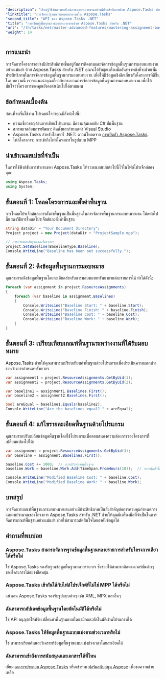 ```yaml
---
"description": "เรียนรู้วิธีจัดการเบสไลน์การมอบหมายงานอย่างมีประสิทธิภาพด้วย Aspose.Tasks สำหรับ .NET คู่มือทีละขั้นตอนนี้ครอบคลุมการโหลดโปรเจ็กต์ การตั้งค่าเบสไลน์ การดึงข้อมูล การเปรียบเทียบเบสไลน์ และอื่นๆ เพื่อเพิ่มประสิทธิภาพเวิร์กโฟลว์การจัดการโครงการ"
"linktitle": "การจัดการฐานการมอบหมายงานใน Aspose.Tasks"
"second_title": "API ของ Aspose.Tasks .NET"
"title": "การเรียนรู้พื้นฐานการมอบหมายงานด้วย Aspose.Tasks สำหรับ .NET"
"url": "/th/tasks/net/master-advanced-features/mastering-assignment-baseline/"
"weight": 14
---
```


## การแนะนำ

การจัดการโครงการอย่างมีประสิทธิภาพขึ้นอยู่กับการติดตามและจัดการข้อมูลพื้นฐานการมอบหมายงานอย่างแม่นยำ ด้วย Aspose.Tasks สำหรับ .NET คุณจะได้รับชุดเครื่องมืออันทรงพลังที่จะช่วยเพิ่มประสิทธิภาพในการจัดการข้อมูลพื้นฐานการมอบหมายงาน เพื่อให้มีข้อมูลเชิงลึกเกี่ยวกับโครงการที่ดีขึ้น ในบทความนี้ เราจะแนะนำคุณเกี่ยวกับกระบวนการจัดการข้อมูลพื้นฐานการมอบหมายงาน เพื่อให้มั่นใจว่าโครงการของคุณยังคงดำเนินไปได้ตามแผน

## ข้อกำหนดเบื้องต้น

ก่อนที่จะเริ่มใช้งาน โปรดแน่ใจว่าคุณมีสิ่งต่อไปนี้:

- ความเชี่ยวชาญด้านการเขียนโปรแกรม: มีความคุ้นเคยกับ C# ขั้นพื้นฐาน
- สภาพแวดล้อมการพัฒนา: ติดตั้งและกำหนดค่า Visual Studio
- Aspose.Tasks สำหรับไลบรารี .NET: ดาวน์โหลดจาก [การเปิดตัว Aspose.Tasks](https://releases-aspose.com/tasks/net/).
- ไฟล์โครงการ: การเข้าถึงไฟล์โครงการในรูปแบบ MPP

## นำเข้าเนมสเปซที่จำเป็น

ในการใช้ฟังก์ชันการทำงานของ Aspose.Tasks ให้รวมเนมสเปซต่อไปนี้ไว้ในไฟล์โปรเจ็กต์ของคุณ:

```csharp
using Aspose.Tasks;
using System;
```

## ขั้นตอนที่ 1: โหลดโครงการและตั้งค่าพื้นฐาน

การโหลดโปรเจ็กต์และการตั้งค่าพื้นฐานเป็นพื้นฐานในการจัดการพื้นฐานการมอบหมายงาน โค้ดต่อไปนี้แสดงวิธีการโหลดโปรเจ็กต์และตั้งค่าพื้นฐาน

```csharp
string dataDir = "Your Document Directory";
Project project = new Project(dataDir + "ProjectSample.mpp");

// การกำหนดเส้นฐานของโครงการ
project.SetBaseline(BaselineType.Baseline);
Console.WriteLine("Baseline has been set successfully.");
```

## ขั้นตอนที่ 2: ดึงข้อมูลพื้นฐานการมอบหมาย

คุณสามารถดึงข้อมูลพื้นฐานโดยละเอียดสำหรับการมอบหมายทรัพยากรแต่ละรายการได้ ทำได้ดังนี้:

```csharp
foreach (var assignment in project.ResourceAssignments)
{
    foreach (var baseline in assignment.Baselines)
    {
        Console.WriteLine("Baseline Start: " + baseline.Start);
        Console.WriteLine("Baseline Finish: " + baseline.Finish);
        Console.WriteLine("Baseline Cost: " + baseline.Cost);
        Console.WriteLine("Baseline Work: " + baseline.Work);
    }
}
```

## ขั้นตอนที่ 3: เปรียบเทียบเกณฑ์พื้นฐานระหว่างงานที่ได้รับมอบหมาย

Aspose.Tasks ช่วยให้คุณสามารถเปรียบเทียบค่าพื้นฐานด้วยโปรแกรมเพื่อประเมินความแตกต่างระหว่างการกำหนดทรัพยากร

```csharp
var assignment1 = project.ResourceAssignments.GetByUid(1);
var assignment2 = project.ResourceAssignments.GetByUid(2);

var baseline1 = assignment1.Baselines.First();
var baseline2 = assignment2.Baselines.First();

bool areEqual = baseline1.Equals(baseline2);
Console.WriteLine("Are the baselines equal? " + areEqual);
```

## ขั้นตอนที่ 4: แก้ไขรายละเอียดพื้นฐานด้วยโปรแกรม

คุณสามารถปรับเปลี่ยนข้อมูลพื้นฐานโดยใช้โปรแกรมเพื่อตอบสนองความต้องการของโครงการที่เปลี่ยนแปลงไปได้:

```csharp
var assignment = project.ResourceAssignments.GetByUid(3);
var baseline = assignment.Baselines.First();

baseline.Cost += 1000;  // การปรับต้นทุนพื้นฐาน
baseline.Work = baseline.Work.Add(TimeSpan.FromHours(10));  // การเพิ่มชั่วโมงการทำงาน

Console.WriteLine("Modified Baseline Cost: " + baseline.Cost);
Console.WriteLine("Modified Baseline Work: " + baseline.Work);
```

## บทสรุป

การจัดการเกณฑ์พื้นฐานการมอบหมายงานอย่างมีประสิทธิภาพเป็นสิ่งสำคัญต่อการควบคุมกำหนดการและงบประมาณของโครงการ Aspose.Tasks สำหรับ .NET ช่วยให้คุณมีเครื่องมือที่จำเป็นในการจัดการเกณฑ์พื้นฐานอย่างแม่นยำ ช่วยให้สามารถตัดสินใจโดยอาศัยข้อมูลได้

## คำถามที่พบบ่อย

### Aspose.Tasks สามารถจัดการฐานข้อมูลพื้นฐานหลายรายการสำหรับโครงการเดียวได้หรือไม่  
ใช่ Aspose.Tasks รองรับฐานข้อมูลพื้นฐานหลายรายการ ซึ่งช่วยให้สามารถติดตามเวอร์ชันต่างๆ ของโครงการได้อย่างยืดหยุ่น

### Aspose.Tasks เข้ากันได้กับไฟล์โปรเจ็กต์ที่ไม่ใช่ MPP ได้หรือไม่  
แน่นอน Aspose.Tasks รองรับรูปแบบต่างๆ เช่น XML, MPX และอื่นๆ

### ฉันสามารถอัปเดตข้อมูลพื้นฐานโดยอัตโนมัติได้หรือไม่  
ใช่ API อนุญาตให้ปรับเปลี่ยนค่าพื้นฐานแบบไดนามิกและอัตโนมัติผ่านโปรแกรมได้

### Aspose.Tasks ให้ข้อมูลพื้นฐานแบบแบ่งตามช่วงเวลาหรือไม่  
ใช่ สามารถเรียกค้นและวิเคราะห์ข้อมูลพื้นฐานแบบแบ่งช่วงเวลาโดยละเอียดได้

### ฉันสามารถเข้าถึงการสนับสนุนและเอกสารได้ที่ไหน  
เยี่ยม [เอกสารประกอบ Aspose.Tasks](https://reference.aspose.com/words/net/) หรือเข้าร่วม [ฟอรัมสนับสนุน Aspose](https://forum.aspose.com/c/words/8) เพื่อขอความช่วยเหลือ